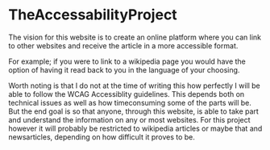 # TheAccessabilityProject
The vision for this website is to create an online platform where you can link to other websites and receive the article in a more accessible format.

For example; if you were to link to a wikipedia page you would have the option of having it read back to you in the language of your choosing. 

Worth noting is that I do not at the time of writing this how perfectly I will be able to follow the WCAG Accessiblity guidelines. This depends both on technical issues as well as how timeconsuming some of the parts will be. But the end goal is so that anyone, through this website, is able to take part and understand the information on any or most websites. For this project however it will probably be restricted to wikipedia articles or maybe that and newsarticles, depending on how difficult it proves to be.
